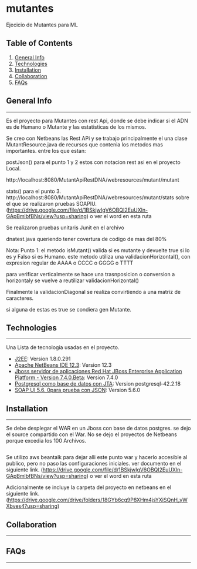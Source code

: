 # mutantes
Ejecicio de Mutantes para ML

## Table of Contents
1. [General Info](#general-info)
2. [Technologies](#technologies)
3. [Installation](#installation)
4. [Collaboration](#collaboration)
5. [FAQs](#faqs)
## General Info
***
Es el proyecto para Mutantes con rest Api, donde se debe indicar si el ADN es de Humano o Mutante y las estatisticas de los mismos.

Se creo con Netbeans las Rest APi y se trabajo principalmente el una clase MutantResource.java  de recursos que contenia los metodos mas importantes.
entre los que estan:

postJson() para el punto 1  y 2
estos con notacion rest asi en el proyecto Local.

http://localhost:8080/MutantApiRestDNA/webresources/mutant/mutant

stats() para el punto 3.
http://localhost:8080/MutantApiRestDNA/webresources/mutant/stats
sobre el que se realizaron pruebas SOAPIU. (https://drive.google.com/file/d/1BSkjwIgV6OBQI2EuUXln-GApBmlbfBNs/view?usp=sharing) o ver el word en esta ruta

Se realizaron pruebas unitaris Junit en el archivo 

dnatest.java
queriendo tener covertura de codigo de mas del 80%

Nota: Punto 1: el metodo isMutant() valida si es mutante y devuelte true si lo es y Falso si es Humano.
este metodo utiliza una validacionHorizontal(), con expresion regular de AAAA o CCCC o GGGG o TTTT

para verificar verticalmente se hace una trasnposicion o conversion a horizontaly se vuelve a reutilizar validacionHorizontal()

Finalmente la validacionDiagonal se realiza convirtiendo a una matriz de caracteres.

si alguna de estas es true se condiera gen Mutante.



## Technologies
***
Una Lista de tecnologia usadas en el proyecto.
* [J2EE](https://www.java.com/download/ie_manual.jsp): Version 1.8.0.291 
* [Apache NetBeans IDE 12.3](https://netbeans.apache.org/): Version 12.3
* [Jboss servidor de aplicaciones Red Hat JBoss Enterprise Application Platform - Version 7.4.0.Beta](https://developers.redhat.com/products/eap/download): Version 7.4.0
* [Postgresql como base de datos con JTA](https://www.postgresql.org): Version postgresql-42.2.18
* [SOAP UI 5.6. 0para prueba con JSON](http://www.soapui.org ): Version 5.6.0
## Installation
***
Se debe desplegar el WAR en un Jboss con base de datos postgres.
se dejo el source compartido con el War. No se dejo el proyectos de Netbeans porque excedia los 100 Archivos.

```

```
Se utilizo aws beantalk para dejar alli este punto war y hacerlo accesible al publico, pero no paso las configuraciones iniciales.
ver documento en el siguiente link. (https://drive.google.com/file/d/1BSkjwIgV6OBQI2EuUXln-GApBmlbfBNs/view?usp=sharing) o ver el word en esta ruta

Adicionalmente se incluye la carpeta del proyecto en netbeans en el siguiente link. (https://drive.google.com/drive/folders/18GYb6cg9P8XHm4jsYXiSQnH_yWXbves4?usp=sharing)
## Collaboration
***

## FAQs
***


